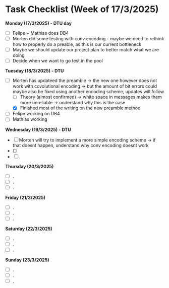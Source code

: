 # Task Checklist (Week of 17/3/2025)

**Monday (17/3/2025) - DTU day**

- [ ] Felipe + Mathias does DB4
- [ ] Morten did some testing with conv encoding - maybe we need to rethink how to properly do a preable, as this is our current bottleneck
- [ ] Maybe we should update our project plan to better match what we are doing
- [ ] Decide when we want to go test in the pool

**Tuesday (18/3/2025) - DTU**

- [ ] Morten has updateed the preamble -> the new one however does not work with covolutional encoding -> but the amount of bit errors could maybe also be fixed using another encoding scheme, updates will follow
  - [ ] Theory (almost confirmed) -> white space in messages makes them more unreliable -> understand why this is the case
  - [X] Finished most of the writing on the new preamble method
- [ ] Felipe working on DB4
- [ ] Mathias working

**Wednesday (19/3/2025) - DTU**

- [ ] Morten will try to implement a more simple encoding scheme -> if that doesnt happen, understand why conv encoding doesnt work
- [ ] 
- [ ] .

**Thursday (20/3/2025)**

- [ ] .
- [ ] .
- [ ] .

**Friday (21/3/2025)**

- [ ] .
- [ ] .
- [ ] .

**Saturday (22/3/2025)**

- [ ] .
- [ ] .
- [ ] .

**Sunday (23/3/2025)**

- [ ] .
- [ ] .
- [ ] .
